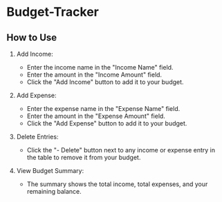 # Budget-Tracker

## How to Use ##
1. Add Income:
    - Enter the income name in the "Income Name" field.
    - Enter the amount in the "Income Amount" field.
    - Click the "Add Income" button to add it to your budget.

2. Add Expense:
     - Enter the expense name in the "Expense Name" field.
     - Enter the amount in the "Expense Amount" field.
     - Click the "Add Expense" button to add it to your budget.
   
3. Delete Entries:
      - Click the "- Delete" button next to any income or expense entry in the table to remove it from your budget.

4. View Budget Summary:
      - The summary shows the total income, total expenses, and your remaining balance.
